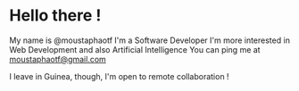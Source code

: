 # Hello there !
My name is @moustaphaotf
I'm a Software Developer
I'm more interested in Web Development and also Artificial Intelligence
You can ping me at moustaphaotf@gmail.com

I leave in Guinea, though, I'm open to remote collaboration !